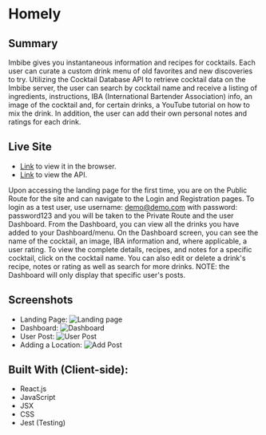 # Homely

## Summary

Imbibe gives you instantaneous information and recipes for cocktails. Each user can curate a custom drink menu of old favorites and new discoveries to try. Utilizing the Cocktail Database API to retrieve cocktail data on the Imbibe server, the user can search by cocktail name and receive a listing of ingredients, instructions, IBA (International Bartender Association) info, an image of the cocktail and, for certain drinks, a YouTube tutorial on how to mix the drink. In addition, the user can add their own personal notes and ratings for each drink.

## Live Site

- [Link](https://imbibe.vercel.app/) to view it in the browser.
- [Link](https://github.com/rogtang/imbibe-app-api) to view the API.

Upon accessing the landing page for the first time, you are on the Public Route for the site and can navigate to the Login and Registration pages. To login as a test user, use username: demo@demo.com with password: password123 and you will be taken to the Private Route and the user Dashboard. From the Dashboard, you can view all the drinks you have added to your Dashboard/menu. On the Dashboard screen, you can see the name of the cocktail, an image, IBA information and, where applicable, a user rating. To view the complete details, recipes, and notes for a specific cocktail, click on the cocktail name. You can also edit or delete a drink's recipe, notes or rating as well as search for more drinks.
NOTE: the Dashboard will only display that specific user's posts. 

## Screenshots

- Landing Page:
  ![Landing page](src/screenshots/homely_landing_page_register_small.png)
- Dashboard:
  ![Dashboard](src/screenshots/homely_dashboard_small.png)
- User Post:
  ![User Post](src/screenshots/homely_postdetails.png)
- Adding a Location:
  ![Add Post](src/screenshots/homely_addpost_small.png)

## Built With (Client-side):

- React.js
- JavaScript
- JSX
- CSS
- Jest (Testing)
